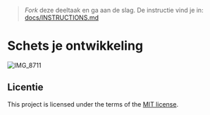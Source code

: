 > _Fork_ deze deeltaak en ga aan de slag. 
De instructie vind je in: [docs/INSTRUCTIONS.md](docs/INSTRUCTIONS.md)

# Schets je ontwikkeling

![IMG_8711](https://github.com/Annevd/schets-je-ontwikkeling/assets/144004647/949e3203-eb22-4e4d-b292-4b7f1bf492d4)


## Licentie

This project is licensed under the terms of the [MIT license](./LICENSE).
